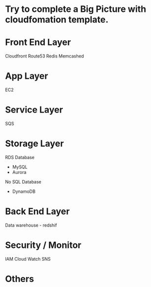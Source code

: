 
# Try to complete a Big Picture with cloudfomation template.

# Front End Layer
Cloudfront
Route53
Redis
Memcashed

# App Layer
EC2

# Service Layer
SQS

# Storage Layer
RDS Database
 - MySQL
 - Aurora
 
No SQL Database
 - DynamoDB

# Back End Layer
Data warehouse - redshif

# Security / Monitor
IAM 
Cloud Watch
SNS

# Others
